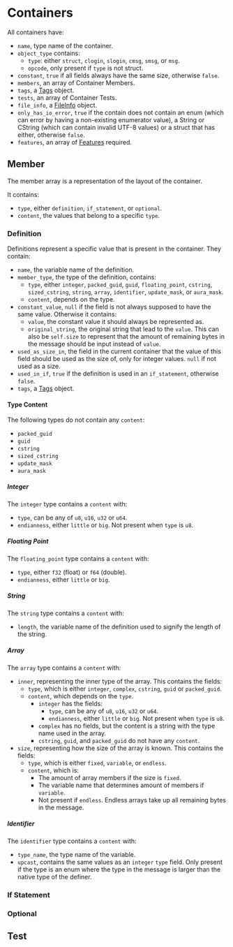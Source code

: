 # Containers

All containers have:

* `name`, type name of the container.
* `object_type` contains:
    * `type`: either `struct`, `clogin`, `slogin`, `cmsg`, `smsg`, or `msg`.
    * `opcode`, only present if `type` is not struct.
* `constant`, `true` if all fields always have the same size, otherwise `false`.
* `members`, an array of Container Members.
* `tags`, a [Tags](tags.md) object.
* `tests`, an array of Container Tests.
* `file_info`, a [FileInfo](fileinfo.md) object.
* `only_has_io_error`, `true` if the contain does not contain an enum (which can error by having a non-existing enumerator value), a String or CString (which can contain invalid UTF-8 values) or a struct that has either, otherwise `false`.
* `features`, an array of [Features](features.md) required.

## Member

The member array is a representation of the layout of the container.

It contains:

* `type`, either `definition`, `if_statement`, or `optional`.
* `content`, the values that belong to a specific `type`.


### Definition

Definitions represent a specific value that is present in the container.
They contain:

* `name`, the variable name of the definition.
* `member_type`, the type of the definition, contains:
    * `type`, either `integer`, `packed_guid`, `guid`, `floating_point`, `cstring`, `sized_cstring`, `string`, `array`, `identifier`, `update_mask`, or `aura_mask`.
    * `content`, depends on the type.
* `constant_value`, `null` if the field is not always supposed to have the same value. Otherwise it contains:
    * `value`, the constant value it should always be represented as.
    * `original_string`, the original string that lead to the `value`. This can also be `self.size` to represent that the amount of remaining bytes in the message should be input instead of `value`.
* `used_as_size_in`, the field in the current container that the value of this field should be used as the size of, only for integer values. `null` if not used as a size.
* `used_in_if`, `true` if the definition is used in an `if_statement`, otherwise `false`.
* `tags`, a [Tags](tags.md) object.


#### Type Content

The following types do not contain any `content`:

* `packed_guid`
* `guid`
* `cstring`
* `sized_cstring`
* `update_mask`
* `aura_mask`


##### Integer

The `integer` type contains a `content` with:
* `type`, can be any of `u8`, `u16`, `u32` or `u64`.
* `endianness`, either `little` or `big`. Not present when `type` is `u8`.

##### Floating Point

The `floating_point` type contains a `content` with:
* `type`, either `f32` (float) or `f64` (double).
* `endianness`, either `little` or `big`.

##### String

The `string` type contains a `content` with:
* `length`, the variable name of the definition used to signify the length of the string.

##### Array

The `array` type contains a `content` with:
* `inner`, representing the inner type of the array. This contains the fields:
    * `type`, which is either `integer`, `complex`, `cstring`, `guid` or `packed_guid`.
    * `content`, which depends on the `type`.
        * `integer` has the fields:
            * `type`, can be any of `u8`, `u16`, `u32` or `u64`.
            * `endianness`, either `little` or `big`. Not present when `type` is `u8`.
        * `complex` has no fields, but the content is a string with the type name used in the array.
        * `cstring`, `guid`, and `packed_guid` do not have any `content`.
* `size`, representing how the size of the array is known. This contains the fields:
    * `type`, which is either `fixed`, `variable`, or `endless`.
    * `content`, which is:
        * The amount of array members if the size is `fixed`.
        * The variable name that determines amount of members if `variable`.
        * Not present if `endless`. Endless arrays take up all remaining bytes in the message.

##### Identifier

The `identifier` type contains a `content` with:
* `type_name`, the type name of the variable.
* `upcast`, contains the same values as an `integer` `type` field. Only present if the type is an enum where the type in the message is larger than the native type of the definer.

### If Statement

### Optional



## Test
